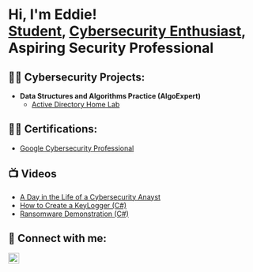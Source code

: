 <h1>Hi, I'm Eddie! <br/><a href="https://github.com/ebfmm">Student</a>, <a href="https://www.linkedin.com/in/ebfm/">Cybersecurity Enthusiast</a>, Aspiring Security Professional</h1>

<h2>👨‍💻 Cybersecurity Projects:</h2>

- <b>Data Structures and Algorithms Practice (AlgoExpert)</b>
  - [Active Directory Home Lab](http://replaceurl)

<h2>👨‍💻 Certifications:</h2>

  - [Google Cybersecurity Professional](http://REPLACEURL)


<h2>📺 Videos</h2>

- [A Day in the Life of a Cybersecurity Anayst](https://www.youtube.com/watch?v=uHy3oM7NnoU)
- [How to Create a KeyLogger (C#)](https://www.youtube.com/watch?v=N-L9hklSlNk)
- [Ransomware Demonstration (C#)](https://www.youtube.com/watch?v=OfvdQeh79s0)


<h2> 🤳 Connect with me:</h2>



[<img align="left" alt="JoshMadakor | LinkedIn" width="22px" src="https://cdn.jsdelivr.net/npm/simple-icons@v3/icons/linkedin.svg" />][linkedin]



[linkedin]: https://linkedin.com/in/ebfm
